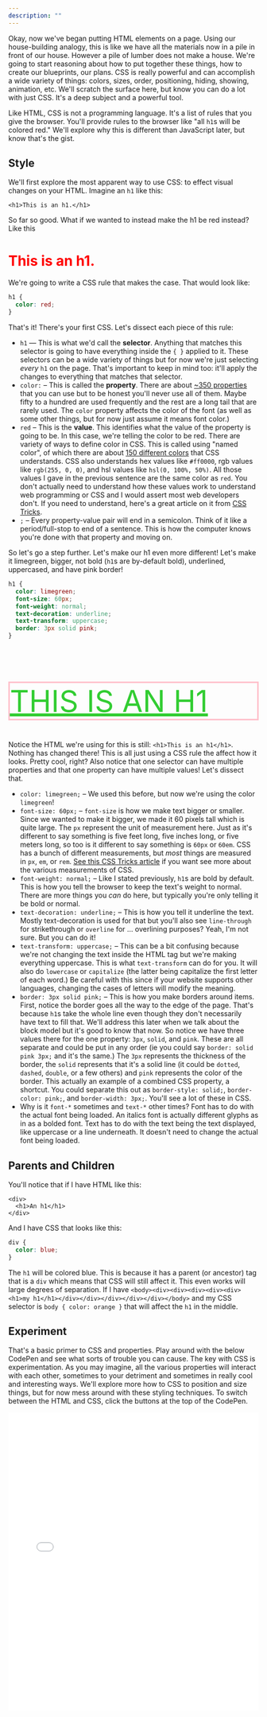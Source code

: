 ```yaml
---
description: ""
---
```


<style>
  .step-one {
    color: red
  }

  .step-two {
    color: limegreen;
    font-size: 60px;
    font-weight: normal;
    text-decoration: underline;
    text-transform: uppercase;
    border: 3px solid pink;
  }
</style>

Okay, now we've began putting HTML elements on a page. Using our house-building analogy, this is like we have all the materials now in a pile in front of our house. However a pile of lumber does not make a house. We're going to start reasoning about how to put together these things, how to create our blueprints, our plans. CSS is really powerful and can accomplish a wide variety of things: colors, sizes, order, positioning, hiding, showing, animation, etc. We'll scratch the surface here, but know you can do a lot with just CSS. It's a deep subject and a powerful tool.

Like HTML, CSS is not a programming language. It's a list of rules that you give the browser. You'll provide rules to the browser like "all `h1`s will be colored red." We'll explore why this is different than JavaScript later, but know that's the gist.

## Style

We'll first explore the most apparent way to use CSS: to effect visual changes on your HTML. Imagine an `h1` like this:

```display-html
<h1>This is an h1.</h1>
```

So far so good. What if we wanted to instead make the h1 be red instead? Like this

<h1 class="step-one">This is an h1.</h1>

We're going to write a CSS rule that makes the case. That would look like:

```css
h1 {
  color: red;
}
```

That's it! There's your first CSS. Let's dissect each piece of this rule:

- `h1` — This is what we'd call the **selector**. Anything that matches this selector is going to have everything inside the `{ }` applied to it. These selectors can be a wide variety of things but for now we're just selecting _every_ `h1` on the page. That's important to keep in mind too: it'll apply the changes to everything that matches that selector.
- `color:` – This is called the **property**. There are about [~350 properties](https://meiert.com/en/indices/css-properties/) that you can use but to be honest you'll never use all of them. Maybe fifty to a hundred are used frequently and the rest are a long tail that are rarely used. The `color` property affects the color of the font (as well as some other things, but for now just assume it means font color.)
- `red` – This is the **value**. This identifies what the value of the property is going to be. In this case, we're telling the color to be red. There are variety of ways to define color in CSS. This is called using "named color", of which there are about [150 different colors][colors] that CSS understands. CSS also understands hex values like `#ff0000`, rgb values like `rgb(255, 0, 0)`, and hsl values like `hsl(0, 100%, 50%)`. All those values I gave in the previous sentence are the same color as `red`. You don't actually need to understand how these values work to understand web programming or CSS and I would assert most web developers don't. If you need to understand, here's a great article on it from [CSS Tricks][css-tricks].
- `;` – Every property-value pair will end in a semicolon. Think of it like a period/full-stop to end of a sentence. This is how the computer knows you're done with that property and moving on.

So let's go a step further. Let's make our h1 even more different! Let's make it limegreen, bigger, not bold (`h1`s are by-default bold), underlined, uppercased, and have pink border!

```css
h1 {
  color: limegreen;
  font-size: 60px;
  font-weight: normal;
  text-decoration: underline;
  text-transform: uppercase;
  border: 3px solid pink;
}
```

<h1 class="step-two">This is an h1</h1>

Notice the HTML we're using for this is still: `<h1>This is an h1</h1>`. Nothing has changed there! This is all just using a CSS rule the affect how it looks. Pretty cool, right? Also notice that one selector can have multiple properties and that one property can have multiple values! Let's dissect that.

- `color: limegreen;` – We used this before, but now we're using the color `limegreen`!
- `font-size: 60px;` – `font-size` is how we make text bigger or smaller. Since we wanted to make it bigger, we made it 60 pixels tall which is quite large. The `px` represent the unit of measurement here. Just as it's different to say something is five feet long, five inches long, or five meters long, so too is it different to say something is `60px` or `60em`. CSS has a bunch of different measurements, but _most_ things are measured in `px`, `em`, or `rem`. [See this CSS Tricks article][css-lengths] if you want see more about the various measurements of CSS.
- `font-weight: normal;` – Like I stated previously, `h1`s are bold by default. This is how you tell the browser to keep the text's weight to normal. There are more things you _can_ do here, but typically you're only telling it be bold or normal.
- `text-decoration: underline;` – This is how you tell it underline the text. Mostly text-decoration is used for that but you'll also see `line-through` for strikethrough or `overline` for … overlining purposes? Yeah, I'm not sure. But you can do it!
- `text-transform: uppercase;` – This can be a bit confusing because we're not changing the text inside the HTML tag but we're making everything uppercase. This is what `text-transform` can do for you. It will also do `lowercase` or `capitalize` (the latter being capitalize the first letter of each word.) Be careful with this since if your website supports other languages, changing the cases of letters will modify the meaning.
- `border: 3px solid pink;` – This is how you make borders around items. First, notice the border goes all the way to the edge of the page. That's because `h1`s take the whole line even though they don't necessarily have text to fill that. We'll address this later when we talk about the block model but it's good to know that now. So notice we have three values there for the one property: `3px`, `solid`, and `pink`. These are all separate and could be put in any order (ie you could say `border: solid pink 3px;` and it's the same.) The `3px` represents the thickness of the border, the `solid` represents that it's a solid line (it could be `dotted`, `dashed`, `double`, or a few others) and `pink` represents the color of the border. This actually an example of a combined CSS property, a shortcut. You could separate this out as `border-style: solid;`, `border-color: pink;`, and `border-width: 3px;`. You'll see a lot of these in CSS.
- Why is it `font-*` sometimes and `text-*` other times? Font has to do with the actual font being loaded. An italics font is actually different glyphs as in as a bolded font. Text has to do with the text being the text displayed, like uppercase or a line underneath. It doesn't need to change the actual font being loaded.

## Parents and Children

You'll notice that if I have HTML like this:

```display-html
<div>
  <h1>An h1</h1>
</div>
```

And I have CSS that looks like this:

```css
div {
  color: blue;
}
```

The `h1` will be colored blue. This is because it has a parent (or ancestor) tag that is a `div` which means that CSS will still affect it. This even works will large degrees of separation. If I have `<body><div><div><div><div><div><h1>my h1</h1></div></div></div></div></div></body>` and my CSS selector is `body { color: orange }` that will affect the `h1` in the middle.

## Experiment

That's a basic primer to CSS and properties. Play around with the below CodePen and see what sorts of trouble you can cause. The key with CSS is experimentation. As you may imagine, all the various properties will interact with each other, sometimes to your detriment and sometimes in really cool and interesting ways. We'll explore more how to CSS to position and size things, but for now mess around with these styling techniques. To switch between the HTML and CSS, click the buttons at the top of the CodePen.

<iframe height='600' scrolling='no' title='CSS Playground' src='//codepen.io/btholt/embed/ELaxOB/?height=265&theme-id=dark&default-tab=css,result&embed-version=2' frameborder='no' allowtransparency='true' allowfullscreen='true' style='width: 100%;'>See the Pen <a href='https://codepen.io/btholt/pen/ELaxOB/'>CSS Playground</a> by Brian Holt (<a href='https://codepen.io/btholt'>@btholt</a>) on <a href='https://codepen.io'>CodePen</a>.
</iframe>

[properties]: https://meiert.com/en/indices/css-properties/
[colors]: https://css-tricks.com/snippets/css/named-colors-and-hex-equivalents/
[css-tricks]: https://css-tricks.com/nerds-guide-color-web/
[css-lengths]: https://css-tricks.com/the-lengths-of-css/
